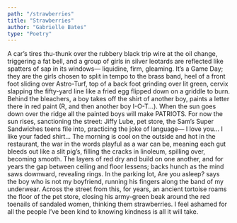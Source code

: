 ```yaml
---
path: "/strawberries"
title: "Strawberries"
author: "Gabrielle Bates"
type: "Poetry"
---
```


A car’s tires thu-thunk
over the rubbery black trip wire at the oil change,
triggering a fat bell,
and a group of girls in silver leotards are reflected
like spatters of sap in its windows—
liquidine, firm, gleaming.
It’s a Game Day; they are the girls
chosen to split in tempo to the brass band,
heel of a front foot sliding over Astro-Turf,
top of a back foot grinding over lit green,
cervix slapping the fifty-yard line
like a fried egg flipped down on a griddle to burn.
Behind the bleachers, a boy takes off the shirt of another boy,
paints a letter there in red paint (R,
and then another boy I-O-T...).
When the sun goes down over the ridge
all the painted boys will make PATRIOTS.
For now the sun rises, sanctioning the street:
Jiffy Lube, pet store, the Sam’s Super Sandwiches
teens file into, practicing the joke of language—
I love you... I like your faded shirt...
The morning is cool on the outside
and hot in the restaurant, the war in the words
playful as a war can be, meaning
each gut bleeds out like a slit pig’s,
filling the cracks in linoleum, spilling over, becoming smooth.
The layers of red dry and build on one another,
and for years the gap between ceiling and floor lessens;
backs hunch as the mind saws downward, revealing rings.
In the parking lot, Are you asleep?
says the boy who is not my boyfriend,
running his fingers along the band of my underwear.
Across the street from this, for years,
an ancient tortoise roams the floor
of the pet store, closing his army-green beak
around the red toenails of sandaled women,
thinking them strawberries.
I feel ashamed for all the people
I’ve been kind to knowing kindness
is all it will take.
